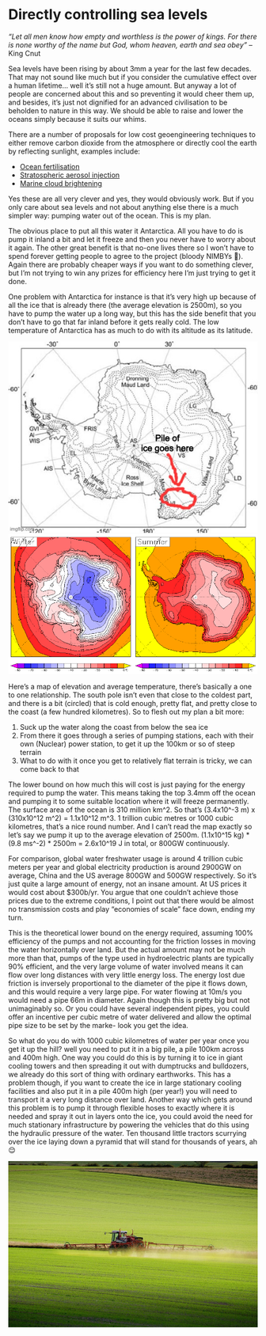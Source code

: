 # Directly controlling sea levels

_“Let all men know how empty and worthless is the power of kings. For there is none worthy of the name but God, whom heaven, earth and sea obey”_ – King Cnut

Sea levels have been rising by about 3mm a year for the last few decades. That may not sound like much but if you consider the cumulative effect over a human lifetime… well it’s still not a huge amount. But anyway a lot of people are concerned about this and so preventing it would cheer them up, and besides, it’s just not dignified for an advanced civilisation to be beholden to nature in this way. We should be able to raise and lower the oceans simply because it suits our whims.

There are a number of proposals for low cost geoengineering techniques to either remove carbon dioxide from the atmosphere or directly cool the earth by reflecting sunlight, examples include:

 - <a href="https://en.wikipedia.org/wiki/Ocean_fertilization">Ocean fertilisation</a>
 - <a href="https://en.wikipedia.org/wiki/Stratospheric_aerosol_injection">Stratospheric aerosol injection</a>
 - <a href="https://en.wikipedia.org/wiki/Marine_cloud_brightening">Marine cloud brightening</a>

Yes these are all very clever and yes, they would obviously work. But if you only care about sea levels and not about anything else there is a much simpler way: pumping water out of the ocean. This is my plan.

The obvious place to put all this water it Antarctica. All you have to do is pump it inland a bit and let it freeze and then you never have to worry about it again. The other great benefit is that no-one lives there so I won’t have to spend forever getting people to agree to the project (bloody NIMBYs 😤). Again there are probably cheaper ways if you want to do something clever, but I’m not trying to win any prizes for efficiency here I’m just trying to get it done.

One problem with Antarctica for instance is that it’s very high up because of all the ice that is already there (the average elevation is 2500m), so you have to pump the water up a long way, but this has the side benefit that you don’t have to go that far inland before it gets really cold. The low temperature of Antarctica has as much to do with its altitude as its latitude.

<div style="text-align: center;">
    <img src="diagram.jpeg">
</div>
<div style="text-align: center;">
    <img src="temperature.png">
</div>

Here’s a map of elevation and average temperature, there’s basically a one to one relationship. The south pole isn’t even that close to the coldest part, and there is a bit (circled) that is cold enough, pretty flat, and pretty close to the coast (a few hundred kilometres). So to flesh out my plan a bit more:

1. Suck up the water along the coast from below the sea ice
2. From there it goes through a series of pumping stations, each with their own (Nuclear) power station, to get it up the 100km or so of steep terrain
3. What to do with it once you get to relatively flat terrain is tricky, we can come back to that

The lower bound on how much this will cost is just paying for the energy required to pump the water. This means taking the top 3.4mm off the ocean and pumping it to some suitable location where it will freeze permanently. The surface area of the ocean is 310 million km^2. So that’s (3.4x10^-3 m) x (310x10^12 m^2) = 1.1x10^12 m^3. 1 trillion cubic metres or 1000 cubic kilometres, that’s a nice round number. And I can’t read the map exactly so let’s say we pump it up to the average elevation of 2500m.  (1.1x10^15 kg) * (9.8 ms^-2) * 2500m = 2.6x10^19 J in total, or 800GW continuously.

For comparison, global water freshwater usage is around 4 trillion cubic meters per year and global electricity production is around 2900GW on average, China and the US average 800GW and 500GW respectively. So it’s just quite a large amount of energy, not an insane amount. At US prices it would cost about $300b/yr. You argue that one couldn’t achieve those prices due to the extreme conditions, I point out that there would be almost no transmission costs and play “economies of scale” face down, ending my turn.

This is the theoretical lower bound on the energy required, assuming 100% efficiency of the pumps and not accounting for the friction losses in moving the water horizontally over land. But the actual amount may not be much more than that, pumps of the type used in hydroelectric plants are typically 90% efficient, and the very large volume of water involved means it can flow over long distances with very little energy loss. The energy lost due friction is inversely proportional to the diameter of the pipe it flows down, and this would require a very large pipe. For water flowing at 10m/s you would need a pipe 66m in diameter. Again though this is pretty big but not unimaginably so. Or you could have several independent pipes, you could offer an incentive per cubic metre of water delivered and allow the optimal pipe size to be set by the marke- look you get the idea.

So what do you do with 1000 cubic kilometres of water per year once you get it up the hill? well you need to put it in a big pile, a pile 100km across and 400m high. One way you could do this is by turning it to ice in giant cooling towers and then spreading it out with dumptrucks and bulldozers, we already do this sort of thing with ordinary earthworks. This has a problem though, if you want to create the ice in large stationary cooling facilities and also put it in a pile 400m high (per year!) you will need to transport it a very long distance over land. Another way which gets around this problem is to pump it through flexible hoses to exactly where it is needed and spray it out in layers onto the ice, you could avoid the need for much stationary infrastructure by powering the vehicles that do this using the hydraulic pressure of the water. Ten thousand little tractors scurrying over the ice laying down a pyramid that will stand for thousands of years, ah 😌

<div style="text-align: center;">
    <img src="tractor.jpeg">
</div>